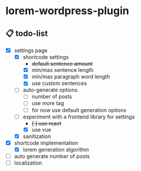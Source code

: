 # lorem-wordpress-plugin

## 📋 todo-list

- [x] settings page
  - [x] shortcode settings
    - ~~default sentence amount~~
    - [x] min/max sentence length
    - [x] min/max paragraph word length
    - [x] use custom sentences
  - [ ] auto-generate options
    - [ ] number of posts
    - [ ] use more tag
    - [ ] for now use default generation options
  - [ ] experiment with a frontend library for settings
    - ~~[ ] use react~~
    - [x] use vue
  - [x] sanitization
- [x] shortcode implementation
  - [x] lorem generation algorithm
- [ ] auto generate number of posts
- [ ] localization
